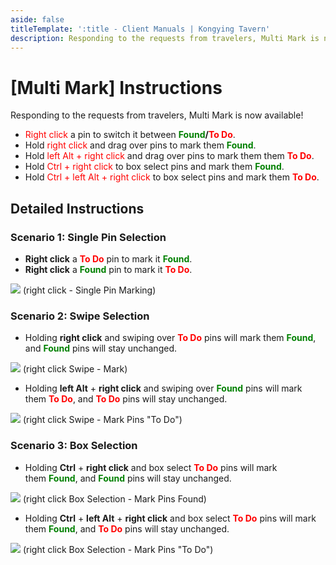 ```yaml
---
aside: false
titleTemplate: ':title - Client Manuals | Kongying Tavern'
description: Responding to the requests from travelers, Multi Mark is now available!
---
```


[文：【批量选择】使用说明]: # 'https://support.qq.com/products/321980/faqs/97187'

# [Multi Mark] Instructions

Responding to the requests from travelers, Multi Mark is now available!

- <span style="color: red">Right click</span> a pin to switch it between <b><span style="color: green">Found</span>/<span style="color: red">To Do</span></b>.
- Hold <span style="color: red">right click</span> and drag over pins to mark them <b><span style="color: green">Found</span></b>.
- Hold <span style="color: red">left Alt + right click</span> and drag over pins to mark them them <b><span style="color: red">To Do</span></b>.
- Hold <span style="color: red">Ctrl + right click</span> to box select pins and mark them <b><span style="color: green">Found</span></b>.
- Hold <span style="color: red">Ctrl + left Alt + right click</span> to box select pins and mark them <b><span style="color: red">To Do</span></b>.

## **Detailed Instructions**

### **Scenario 1: Single Pin Selection**

- **Right click** a <b><span style="color: red">To Do</span></b> pin to mark it <b><span style="color: green">Found</span></b>.
- **Right click** a <b><span style="color: green">Found</span></b> pin to mark it <b><span style="color: red">To Do</span></b>.

![](/imgs/zh/manual/batch-selection/BS-01-Dot.gif)
(right click - Single Pin Marking)

### **Scenario 2: Swipe Selection**

- Holding **right click** and swiping over <b><span style="color: red">To Do</span></b> pins will mark them <b><span style="color: green">Found</span></b>, and <b><span style="color: green">Found</span></b> pins will stay unchanged.

![](/imgs/zh/manual/batch-selection/BS-02.1-Swipe-On.gif)
(right click Swipe - Mark)

- Holding **left Alt** + **right click** and swiping over <b><span style="color: green">Found</span></b> pins will mark them <b><span style="color: red">To Do</span></b>, and <b><span style="color: red">To Do</span></b> pins will stay unchanged.

![](/imgs/zh/manual/batch-selection/BS-02.2-Swipe-Off.gif)
(right click Swipe - Mark Pins "To Do")

### **Scenario 3: Box Selection**

- Holding **Ctrl** + **right click** and box select <b><span style="color: red">To Do</span></b> pins will mark them <b><span style="color: green">Found</span></b>, and <b><span style="color: green">Found</span></b> pins will stay unchanged.

![](/imgs/zh/manual/batch-selection/BS-03.1-Box-On.gif)
(right click Box Selection - Mark Pins Found)

- Holding **Ctrl** + **left Alt** + **right click** and box select <b><span style="color: red">To Do</span></b> pins will mark them <b><span style="color: green">Found</span></b>, and <b><span style="color: red">To Do</span></b> pins will stay unchanged.

![](/imgs/zh/manual/batch-selection/BS-03.2-Box-Off.gif)
(right click Box Selection - Mark Pins "To Do")
